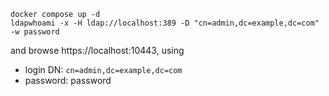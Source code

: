 ```shell
docker compose up -d
ldapwhoami -x -H ldap://localhost:389 -D "cn=admin,dc=example,dc=com" -w password
```
and browse https://localhost:10443, using
* login DN: `cn=admin,dc=example,dc=com`
* password: password

